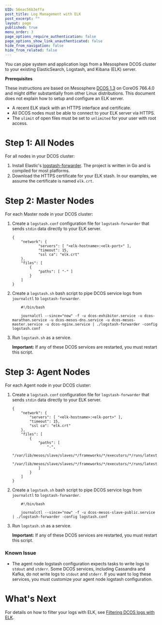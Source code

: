 ```yaml
---
UID: 56eac56b3effa
post_title: Log Management with ELK
post_excerpt: ""
layout: page
published: true
menu_order: 3
page_options_require_authentication: false
page_options_show_link_unauthenticated: false
hide_from_navigation: false
hide_from_related: false
---
```

You can pipe system and application logs from a Mesosphere DCOS cluster to your existing ElasticSearch, Logstash, and Kibana (ELK) server.

**Prerequisites**

These instructions are based on Mesosphere [DCOS 1.3][1] on CoreOS 766.4.0 and might differ substantially from other Linux distributions. This document does not explain how to setup and configure an ELK server.

*   A recent ELK stack with an HTTPS interface and certificate.
*   All DCOS nodes must be able to connect to your ELK server via HTTPS.
*   The `ulimit` of open files must be set to `unlimited` for your user with root access.

# <a name="all"></a>Step 1: All Nodes

For all nodes in your DCOS cluster:

1.  Install Elastic's [logstash-forwarder][2]. The project is written in Go and is compiled for most platforms.
2.  Download the HTTPS certificate for your ELK stash. In our examples, we assume the certificate is named `elk.crt`.

# <a name="master"></a>Step 2: Master Nodes

For each Master node in your DCOS cluster:

1.  Create a `logstash.conf` configuration file for `logstash-forwarder` that sends `stdin` data directly to your ELK server.
    
        {
            "network": {
                    "servers": [ "<elk-hostname>:<elk-port>" ],
                    "timeout": 15,
                    "ssl ca": "elk.crt"
            },
            "files": [
                {
                    "paths": [ "-" ]
                }
            ]
        }
        

2.  Create a `logstash.sh` bash script to pipe DCOS service logs from `journalctl` to `logstash-forwarder`.
    
            #!/bin/bash
        
            journalctl --since="now" -f -u dcos-exhibitor.service -u dcos-marathon.service -u dcos-mesos-dns.service -u dcos-mesos-master.service -u dcos-nginx.service | ./logstash-forwarder -config logstash.conf
        

3.  Run `logstash.sh` as a service.
    
    **Important:** If any of these DCOS services are restarted, you must restart this script.

# <a name="agent"></a>Step 3: Agent Nodes

For each Agent node in your DCOS cluster:

1.  Create a `logstash.conf` configuration file for `logstash-forwarder` that sends `stdin` data directly to your ELK server.
    
        {
            "network": {
                "servers": [ "<elk-hostname>:<elk-port>" ],
                "timeout": 15,
                "ssl ca": "elk.crt"
            },
            "files": [
                {
                    "paths": [
                        "-",
                        "/var/lib/mesos/slave/slaves/*/frameworks/*/executors/*/runs/latest/stdout",
                        "/var/lib/mesos/slave/slaves/*/frameworks/*/executors/*/runs/latest/stderr"
                    ]
                }
            ]
        }
        

2.  Create a `logstash.sh` bash script to pipe DCOS service logs from `journalctl` to `logstash-forwarder`.
    
            #!/bin/bash
        
            journalctl --since="now" -f -u dcos-mesos-slave-public.service  | ./logstash-forwarder -config logstash.conf
        

3.  Run `logstash.sh` as a service.
    
    **Important:** If any of these DCOS services are restarted, you must restart this script.

### Known Issue

*   The agent node logstash configuration expects tasks to write logs to `stdout` and `stderr`. Some DCOS services, including Cassandra and Kafka, do not write logs to `stdout` and `stderr`. If you want to log these services, you must customize your agent node logstash configuration.

# What's Next

For details on how to filter your logs with ELK, see [Filtering DCOS logs with ELK][3].

 [1]: ../release-notes/community-edition/1-3/
 [2]: https://github.com/elastic/logstash-forwarder
 [3]: ./logging/filter-elk/